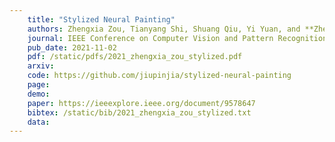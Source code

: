 ```yaml
---
    title: "Stylized Neural Painting"
    authors: Zhengxia Zou, Tianyang Shi, Shuang Qiu, Yi Yuan, and **Zhenwei Shi**
    journal: IEEE Conference on Computer Vision and Pattern Recognition (CVPR)
    pub_date: 2021-11-02
    pdf: /static/pdfs/2021_zhengxia_zou_stylized.pdf
    arxiv: 
    code: https://github.com/jiupinjia/stylized-neural-painting
    page: 
    demo: 
    paper: https://ieeexplore.ieee.org/document/9578647
    bibtex: /static/bib/2021_zhengxia_zou_stylized.txt
    data:
---
```

    